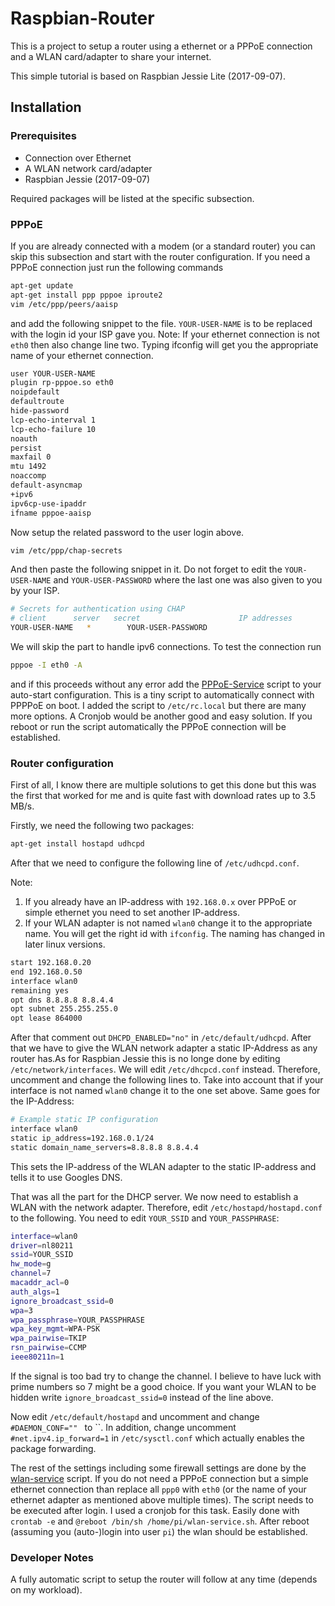 # Raspbian-Router
This is a project to setup a router using a ethernet or a PPPoE connection and a WLAN card/adapter to share your internet. 

This simple tutorial is based on Raspbian Jessie Lite (2017-09-07).

## Installation 

### Prerequisites
* Connection over Ethernet
* A WLAN network card/adapter
* Raspbian Jessie (2017-09-07)

Required packages will be listed at the specific subsection.

### PPPoE
If you are already connected with a modem (or a standard router) you can skip this subsection and start with the router configuration. If you need a PPPoE connection just run the following commands
```bash
apt-get update
apt-get install ppp pppoe iproute2  
vim /etc/ppp/peers/aaisp
```
and add the following snippet to the file. `YOUR-USER-NAME` is to be replaced with the login id your ISP gave you. Note: If your ethernet connection is not `eth0` then also change line two. Typing ifconfig will get you the appropriate name of your ethernet connection.
```bash 
user YOUR-USER-NAME
plugin rp-pppoe.so eth0
noipdefault
defaultroute
hide-password
lcp-echo-interval 1
lcp-echo-failure 10
noauth
persist
maxfail 0
mtu 1492
noaccomp
default-asyncmap
+ipv6
ipv6cp-use-ipaddr
ifname pppoe-aaisp
```
Now setup the related password to the user login above.
```bash
vim /etc/ppp/chap-secrets
```
And then paste the following snippet in it. Do not forget to edit the `YOUR-USER-NAME` and `YOUR-USER-PASSWORD` where the last one was also given to you by your ISP.
```bash
# Secrets for authentication using CHAP
# client      server   secret                      IP addresses
YOUR-USER-NAME   *        YOUR-USER-PASSWORD
```
We will skip the part to handle ipv6 connections.
To test the connection run
```bash
pppoe -I eth0 -A
```
and if this proceeds without any error add the [PPPoE-Service](pppoe-service.sh) script to your auto-start configuration. This is a tiny script to automatically connect with PPPPoE on boot. I added the script to `/etc/rc.local` but there are many more options. A Cronjob would be another good and easy solution.
If you reboot or run the script automatically the PPPoE connection will be established.

### Router configuration
First of all, I know there are multiple solutions to get this done but this was the first that worked for me and is quite fast with download rates up to 3.5 MB/s.

Firstly, we need the following two packages:
```bash
apt-get install hostapd udhcpd
```
After that we need to configure the following line of `/etc/udhcpd.conf`. 

Note: 
1. If you already have an IP-address with `192.168.0.x` over PPPoE or simple ethernet you need to set another IP-address. 
2. If your WLAN adapter is not named `wlan0` change it to the appropriate name. You will get the right id with `ifconfig`. The naming has changed in later linux versions.
```bash
start 192.168.0.20
end 192.168.0.50
interface wlan0
remaining yes
opt dns 8.8.8.8 8.8.4.4
opt subnet 255.255.255.0
opt lease 864000
```
After that comment out `DHCPD_ENABLED="no"` in `/etc/default/udhcpd`. After that we have to give the WLAN network adapter a static IP-Address as any router has.As for Raspbian Jessie this is no longe done by editing `/etc/network/interfaces`. We will edit `/etc/dhcpcd.conf` instead.
Therefore, uncomment and change the following lines to. Take into account that if your interface is not named `wlan0` change it to the one set above. Same goes for the IP-Address:
```bash
# Example static IP configuration
interface wlan0
static ip_address=192.168.0.1/24
static domain_name_servers=8.8.8.8 8.8.4.4
```
This sets the IP-address of the WLAN adapter to the static IP-address and tells it to use Googles DNS.

That was all the part for the DHCP server. We now need to establish a WLAN with the network adapter.
Therefore, edit `/etc/hostapd/hostapd.conf` to the following. You need to edit `YOUR_SSID` and `YOUR_PASSPHRASE`:
```bash
interface=wlan0
driver=nl80211
ssid=YOUR_SSID
hw_mode=g
channel=7
macaddr_acl=0
auth_algs=1
ignore_broadcast_ssid=0
wpa=3
wpa_passphrase=YOUR_PASSPHRASE
wpa_key_mgmt=WPA-PSK
wpa_pairwise=TKIP
rsn_pairwise=CCMP
ieee80211n=1
``` 
If the signal is too bad try to change the channel. I believe to have luck with prime numbers so 7 might be a good choice. If you want your WLAN to be hidden write `ignore_broadcast_ssid=0` instead of the line above.

Now edit `/etc/default/hostapd` and uncomment and change `#DAEMON_CONF="" ` to ``. In addition, change uncomment `#net.ipv4.ip_forward=1` in `/etc/sysctl.conf` which actually enables the package forwarding. 

The rest of the settings including some firewall settings are done by the [wlan-service](wlan-service.sh) script. If you do not need a PPPoE connection but a simple ethernet connection than replace all `ppp0` with `eth0` (or the name of your ethernet adapter as mentioned above multiple times). The script needs to be executed after login. I used a cronjob for this task. Easily done with `crontab -e` and `@reboot /bin/sh /home/pi/wlan-service.sh`. After reboot (assuming you (auto-)login into user `pi`) the wlan should be established.


### Developer Notes

A fully automatic script to setup the router will follow at any time (depends on my workload).
